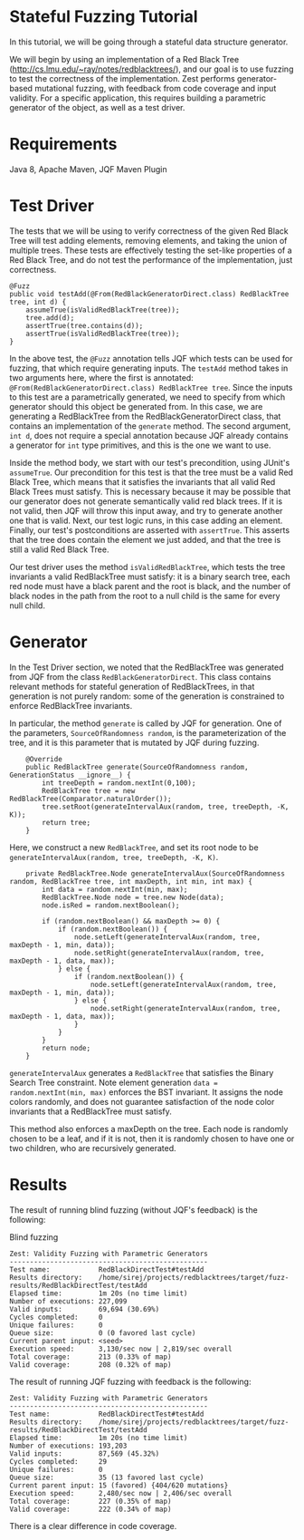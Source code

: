 # Stateful Fuzzing Tutorial
In this tutorial, we will be going through a stateful data structure generator.

We will begin by using an implementation of a Red Black Tree (http://cs.lmu.edu/~ray/notes/redblacktrees/), and our goal is to use fuzzing to test the correctness of the implementation. Zest performs generator-based mutational fuzzing, with feedback from code coverage and input validity. For a specific application, this requires building a parametric generator of the object, as well as a test driver.

# Requirements
Java 8, Apache Maven, JQF Maven Plugin

# Test Driver
The tests that we will be using to verify correctness of the given Red Black Tree will test adding elements, removing elements, and taking the union of multiple trees. These tests are effectively testing the set-like properties of a Red Black Tree, and do not test the performance of the implementation, just correctness.

```
@Fuzz
public void testAdd(@From(RedBlackGeneratorDirect.class) RedBlackTree tree, int d) {
    assumeTrue(isValidRedBlackTree(tree));
    tree.add(d);
    assertTrue(tree.contains(d));
    assertTrue(isValidRedBlackTree(tree));
}
```

In the above test, the `@Fuzz` annotation tells JQF which tests can be used for fuzzing, that which require generating inputs. The `testAdd` method takes in two arguments here, where the first is annotated: `@From(RedBlackGeneratorDirect.class) RedBlackTree tree`. Since the inputs to this test are a parametrically generated, we need to specify from which generator should this object be generated from. In this case, we are generating a RedBlackTree from the RedBlackGeneratorDirect class, that contains an implementation of the `generate` method. The second argument, `int d`, does not require a special annotation because JQF already contains a generator for `int` type primitives, and this is the one we want to use.

Inside the method body, we start with our test's precondition, using JUnit's `assumeTrue`. Our precondition for this test is that the tree must be a valid Red Black Tree, which means that it satisfies the invariants that all valid Red Black Trees must satisfy. This is necessary because it may be possible that our generator does not generate semantically valid red black trees. If it is not valid, then JQF will throw this input away, and try to generate another one that is valid. Next, our test logic runs, in this case adding an element. Finally, our test's postconditions are asserted with `assertTrue`. This asserts that the tree does contain the element we just added, and that the tree is still a valid Red Black Tree.

Our test driver uses the method `isValidRedBlackTree`, which tests the tree invariants a valid RedBlackTree must satisfy: it is a binary search tree, each red node must have a black parent and the root is black, and the number of black nodes in the path from the root to a null child is the same for every null child.

# Generator

In the Test Driver section, we noted that the RedBlackTree was generated from JQF from the class `RedBlackGeneratorDirect`. This class contains relevant methods for stateful generation of RedBlackTrees, in that generation is not purely random: some of the generation is constrained to enforce RedBlackTree invariants.

In particular, the method `generate` is called by JQF for generation. One of the parameters, `SourceOfRandomness random`, is the parameterization of the tree, and it is this parameter that is mutated by JQF during fuzzing.

```
    @Override
    public RedBlackTree generate(SourceOfRandomness random, GenerationStatus __ignore__) {
        int treeDepth = random.nextInt(0,100);
        RedBlackTree tree = new RedBlackTree(Comparator.naturalOrder());
        tree.setRoot(generateIntervalAux(random, tree, treeDepth, -K, K));
        return tree;
    }
``` 

Here, we construct a new `RedBlackTree`, and set its root node to be `generateIntervalAux(random, tree, treeDepth, -K, K)`.

```
    private RedBlackTree.Node generateIntervalAux(SourceOfRandomness random, RedBlackTree tree, int maxDepth, int min, int max) {
        int data = random.nextInt(min, max);
        RedBlackTree.Node node = tree.new Node(data);
        node.isRed = random.nextBoolean();

        if (random.nextBoolean() && maxDepth >= 0) {
            if (random.nextBoolean()) {
                node.setLeft(generateIntervalAux(random, tree, maxDepth - 1, min, data));
                node.setRight(generateIntervalAux(random, tree, maxDepth - 1, data, max));
            } else {
                if (random.nextBoolean()) {
                    node.setLeft(generateIntervalAux(random, tree, maxDepth - 1, min, data));
                } else {
                    node.setRight(generateIntervalAux(random, tree, maxDepth - 1, data, max));
                }
            }
        }
        return node;
    }
```

`generateIntervalAux` generates a `RedBlackTree` that satisfies the Binary Search Tree constraint. Note element generation `data = random.nextInt(min, max)` enforces the BST invariant. It assigns the node colors randomly, and does not guarantee satisfaction of the node color invariants that a RedBlackTree must satisfy.

This method also enforces a maxDepth on the tree. Each node is randomly chosen to be a leaf, and if it is not, then it is randomly chosen to have one or two children, who are recursively generated. 

# Results

The result of running blind fuzzing (without JQF's feedback) is the following:

Blind fuzzing
```
Zest: Validity Fuzzing with Parametric Generators
-------------------------------------------------
Test name:            RedBlackDirectTest#testAdd
Results directory:    /home/sirej/projects/redblacktrees/target/fuzz-results/RedBlackDirectTest/testAdd
Elapsed time:         1m 20s (no time limit)
Number of executions: 227,099
Valid inputs:         69,694 (30.69%)
Cycles completed:     0
Unique failures:      0
Queue size:           0 (0 favored last cycle)
Current parent input: <seed>
Execution speed:      3,130/sec now | 2,819/sec overall
Total coverage:       213 (0.33% of map)
Valid coverage:       208 (0.32% of map)
```

The result of running JQF fuzzing with feedback is the following:
```
Zest: Validity Fuzzing with Parametric Generators
-------------------------------------------------
Test name:            RedBlackDirectTest#testAdd
Results directory:    /home/sirej/projects/redblacktrees/target/fuzz-results/RedBlackDirectTest/testAdd
Elapsed time:         1m 20s (no time limit)
Number of executions: 193,203
Valid inputs:         87,569 (45.32%)
Cycles completed:     29
Unique failures:      0
Queue size:           35 (13 favored last cycle)
Current parent input: 15 (favored) {404/620 mutations}
Execution speed:      2,480/sec now | 2,406/sec overall
Total coverage:       227 (0.35% of map)
Valid coverage:       222 (0.34% of map)
```

There is a clear difference in code coverage. 




